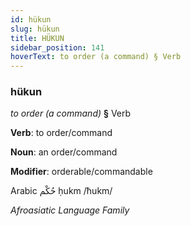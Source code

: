 ```yaml
---
id: hükun
slug: hükun
title: HÜKUN
sidebar_position: 141
hoverText: to order (a command) § Verb
---
```


### hükun

*to order (a command)* **§** Verb

**Verb**: to order/command

**Noun**: an order/command

**Modifier**: orderable/commandable

Arabic حُكْم ḥukm /ħukm/

*Afroasiatic Language Family*